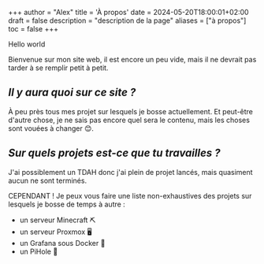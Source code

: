 +++
author = "Alex"
title = 'À propos'
date = 2024-05-20T18:00:01+02:00
draft = false
description = "description de la page"
aliases = ["à propos"]
toc = false
+++

Hello world

Bienvenue sur mon site web, il est encore un peu vide, mais il ne devrait pas tarder à se remplir petit à petit.


## *Il y aura quoi sur ce site ?*

À peu près tous mes projet sur lesquels je bosse actuellement. Et peut-être d'autre chose, je ne sais pas encore quel sera le contenu, mais les choses sont vouées à changer 😊.

## *Sur quels projets est-ce que tu travailles ?*

J'ai possiblement un TDAH donc j'ai plein de projet lancés, mais quasiment aucun ne sont terminés.

CEPENDANT ! Je peux vous faire une liste non-exhaustives des projets sur lesquels je bosse de temps à autre :

- un serveur Minecraft ⛏
- un serveur Proxmox 🖥
- un Grafana sous Docker 🐳
- un PiHole 🍓
